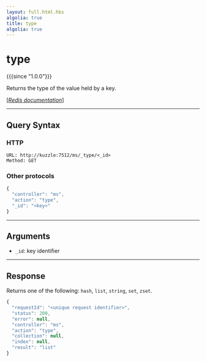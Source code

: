 ```yaml
---
layout: full.html.hbs
algolia: true
title: type
algolia: true
---
```


# type

{{{since "1.0.0"}}}

Returns the type of the value held by a key.

[[_Redis documentation_]](https://redis.io/commands/type)

---

## Query Syntax

### HTTP

```http
URL: http://kuzzle:7512/ms/_type/<_id>
Method: GET
```

### Other protocols

```js
{
  "controller": "ms",
  "action": "type",
  "_id": "<key>"
}
```

---

## Arguments

* `_id`: key identifier

---

## Response

Returns one of the following: `hash`, `list`, `string`, `set`, `zset`.

```javascript
{
  "requestId": "<unique request identifier>",
  "status": 200,
  "error": null,
  "controller": "ms",
  "action": "type",
  "collection": null,
  "index": null,
  "result": "list"
}
```
